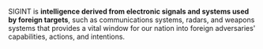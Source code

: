 SIGINT is **intelligence derived from electronic signals and systems used by foreign targets**, such as communications systems, radars, and weapons systems that provides a vital window for our nation into foreign adversaries' capabilities, actions, and intentions.
